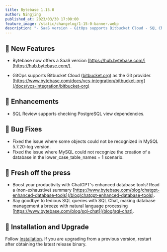 ```yaml
---
title: Bytebase 1.15.0
author: Ningjing
published_at: 2023/03/30 17:00:00
feature_image: /static/changelog/1-15-0-banner.webp
description: "- SaaS version - GitOps supports Bitbucket Cloud - SQL Chat"
---
```


## 🚀 New Features

- Bytebase now offers a SaaS version [https://hub.bytebase.com/](https://hub.bytebase.com/).

- GitOps supports Bitbucket Cloud ([bitbucket.org](https://bitbucket.org)) as the Git provider.[https://www.bytebase.com/docs/vcs-integration/bitbucket-org](/docs/vcs-integration/bitbucket-org)

## 🎄 Enhancements

- SQL Review supports checking PostgreSQL view dependencies.

## 🐞 Bug Fixes

- Fixed the issue where some objects could not be recognized in MySQL 5.7.20-log version.
- Fixed the issue where MySQL could not recognize the creation of a database in the lower_case_table_names = 1 scenario.

## 📰 Fresh off the press

- Boost your productivity with ChatGPT's enhanced database tools! Read a (non-exhaustive) summary [https://www.bytebase.com/blog/chatgpt-enhanced-database-tools](/blog/chatgpt-enhanced-database-tools).
- Say goodbye to tedious SQL queries with SQL Chat, making database management a breeze with natural language processing [https://www.bytebase.com/blog/sql-chat](/blog/sql-chat).

## 📕 Installation and Upgrade

Follow [Installation](/docs/get-started/install/overview). If you are upgrading from a previous version, restart after obtaining the latest release binary.